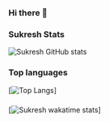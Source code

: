 ### Hi there 👋

### Sukresh Stats
![Sukresh GitHub stats](https://github-readme-stats.vercel.app/api?username=sukreshmanda&show_icons=true&theme=radical)

### Top languages
[![Top Langs](https://github-readme-stats.vercel.app/api/top-langs/?username=sukreshmanda&langs_count=10)]

###

[![Sukresh wakatime stats](https://github-readme-stats.vercel.app/api/wakatime?username=sukreshmanda)]
